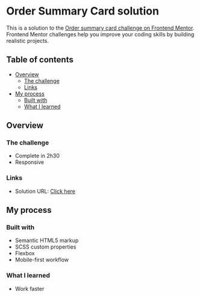 # Order Summary Card solution

This is a solution to the [Order summary card challenge on Frontend Mentor](https://www.frontendmentor.io/challenges/order-summary-component-QlPmajDUj). Frontend Mentor challenges help you improve your coding skills by building realistic projects. 

## Table of contents

- [Overview](#overview)
  - [The challenge](#the-challenge)
  - [Links](#links)
- [My process](#my-process)
  - [Built with](#built-with)
  - [What I learned](#what-i-learned)


## Overview

### The challenge

- Complete in 2h30
- Responsive 

### Links

- Solution URL: [Click here](https://elyasthr.github.io/order-summary-card/)

## My process

### Built with

- Semantic HTML5 markup
- SCSS custom properties
- Flexbox
- Mobile-first workflow

### What I learned

- Work faster

